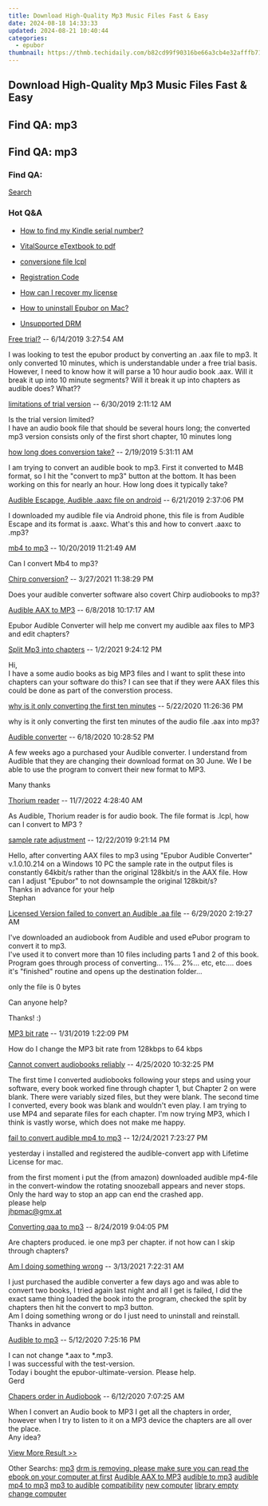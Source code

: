 ```yaml
---
title: Download High-Quality Mp3 Music Files Fast & Easy
date: 2024-08-18 14:33:33
updated: 2024-08-21 10:40:44
categories:
  - epubor
thumbnail: https://thmb.techidaily.com/b82cd99f90316be66a3cb4e32afffb71769b5f64e5b172234fc08b6d719a1524.jpg
---
```


## Download High-Quality Mp3 Music Files Fast & Easy

## Find QA: mp3



## Find QA: mp3

### Find QA:

[Search](http://www.epubor.com/Search.aspx?SystemID=46 "Find QA") 

### Hot Q&A

* [How to find my Kindle serial number?](https://tools.techidaily.com/epubor/products/)
* [VitalSource eTextbook to pdf](https://tools.techidaily.com/epubor/products/)
* [conversione file lcpl](https://tools.techidaily.com/epubor/products/)
* [Registration Code](https://tools.techidaily.com/epubor/products/)

* [How can I recover my license](https://tools.techidaily.com/epubor/products/)
* [How to uninstall Epubor on Mac?](https://tools.techidaily.com/epubor/products/)
* [Unsupported DRM](https://tools.techidaily.com/epubor/products/)

[Free trial?](https://tools.techidaily.com/epubor/products/) \-- 6/14/2019 3:27:54 AM 

I was looking to test the epubor product by converting an .aax file to mp3\. It only converted 10 minutes, which is understandable under a free trial basis. However, I need to know how it will parse a 10 hour audio book .aax. Will it break it up into 10 minute segments? Will it break it up into chapters as audible does? What??

[limitations of trial version](https://tools.techidaily.com/epubor/products/) \-- 6/30/2019 2:11:12 AM 

Is the trial version limited?  
 I have an audio book file that should be several hours long; the converted mp3 version consists only of the first short chapter, 10 minutes long

[how long does conversion take?](https://tools.techidaily.com/epubor/products/) \-- 2/19/2019 5:31:11 AM 

I am trying to convert an audible book to mp3\. First it converted to M4B format, so I hit the "convert to mp3" button at the bottom. It has been working on this for nearly an hour. How long does it typically take?

[Audible Escapge, Audible .aaxc file on android](https://tools.techidaily.com/epubor/products/) \-- 6/21/2019 2:37:06 PM 

I downloaded my audible file via Android phone, this file is from Audible Escape and its format is .aaxc. What's this and how to convert .aaxc to .mp3?

[mb4 to mp3](https://tools.techidaily.com/epubor/products/) \-- 10/20/2019 11:21:49 AM 

Can I convert Mb4 to mp3?

[Chirp conversion?](https://tools.techidaily.com/epubor/products/) \-- 3/27/2021 11:38:29 PM 

Does your audible converter software also covert Chirp audiobooks to mp3?

[Audible AAX to MP3](https://tools.techidaily.com/epubor/products/) \-- 6/8/2018 10:17:17 AM 

Epubor Audible Converter will help me convert my audible aax files to MP3 and edit chapters?

[Split Mp3 into chapters](https://tools.techidaily.com/epubor/products/) \-- 1/2/2021 9:24:12 PM 

Hi,  
 I have a some audio books as big MP3 files and I want to split these into chapters can your software do this? I can see that if they were AAX files this could be done as part of the converstion process.

[why is it only converting the first ten minutes](https://tools.techidaily.com/epubor/products/) \-- 5/22/2020 11:26:36 PM 

why is it only converting the first ten minutes of the audio file .aax into mp3?

[Audible converter](https://tools.techidaily.com/epubor/audible-converter/) \-- 6/18/2020 10:28:52 PM 

A few weeks ago a purchased your Audible converter. I understand from Audible that they are changing their download format on 30 June. We I be able to use the program to convert their new format to MP3.

 Many thanks

[Thorium reader](https://tools.techidaily.com/epubor/reader/) \-- 11/7/2022 4:28:40 AM 

As Audible, Thorium reader is for audio book. The file format is .lcpl, how can I convert to MP3 ?

[sample rate adjustment](https://tools.techidaily.com/epubor/products/) \-- 12/22/2019 9:21:14 PM 

Hello, after converting AAX files to mp3 using "Epubor Audible Converter" v.1.0.10.214 on a Windows 10 PC the sample rate in the output files is constantly 64kbit/s rather than the original 128kbit/s in the AAX file. How can I adjust "Epubor" to not downsample the original 128kbit/s?  
 Thanks in advance for your help  
 Stephan

[Licensed Version failed to convert an Audible .aa file](https://tools.techidaily.com/epubor/products/) \-- 6/29/2020 2:19:27 AM 

I've downloaded an audiobook from Audible and used ePubor program to convert it to mp3.  
 I've used it to convert more than 10 files including parts 1 and 2 of this book.  
 Program goes through process of converting... 1%... 2%... etc, etc.... does it's "finished" routine and opens up the destination folder...

 only the file is 0 bytes

 Can anyone help?

 Thanks! :)

[MP3 bit rate](https://tools.techidaily.com/epubor/products/) \-- 1/31/2019 1:22:09 PM 

How do I change the MP3 bit rate from 128kbps to 64 kbps

[Cannot convert audiobooks reliably](https://tools.techidaily.com/epubor/products/) \-- 4/25/2020 10:32:25 PM 

The first time I converted audiobooks following your steps and using your software, every book worked fine through chapter 1, but Chapter 2 on were blank. There were variably sized files, but they were blank. The second time I converted, every book was blank and wouldn't even play. I am trying to use MP4 and separate files for each chapter. I'm now trying MP3, which I think is vastly worse, which does not make me happy.

[fail to convert audible mp4 to mp3](https://tools.techidaily.com/epubor/products/) \-- 12/24/2021 7:23:27 PM 

yesterday i installed and registered the audible-convert app with Lifetime License for mac.

 from the first moment i put the (from amazon) downloaded audible mp4-file in the convert-window the rotating snoozeball appears and never stops.  
 Only the hard way to stop an app can end the crashed app.  
 please help  
 jhpmac@gmx.at

[Converting qaa to mp3](https://tools.techidaily.com/epubor/products/) \-- 8/24/2019 9:04:05 PM 

Are chapters produced. ie one mp3 per chapter. if not how can I skip through chapters?

[Am I doing something wrong](https://tools.techidaily.com/epubor/products/) \-- 3/13/2021 7:22:31 AM 

I just purchased the audible converter a few days ago and was able to convert two books, I tried again last night and all I get is failed, I did the exact same thing loaded the book into the program, checked the split by chapters then hit the convert to mp3 button.  
 Am I doing something wrong or do I just need to uninstall and reinstall. Thanks in advance  

[Audible to mp3](https://tools.techidaily.com/epubor/products/) \-- 5/12/2020 7:25:16 PM 

I can not change \*.aax to \*.mp3.  
 I was successful with the test-version.  
 Today i bought the epubor-ultimate-version. Please help.  
 Gerd

[Chapers order in Audiobook](https://tools.techidaily.com/epubor/products/) \-- 6/12/2020 7:07:25 AM 

When I convert an Audio book to MP3 I get all the chapters in order, however when I try to listen to it on a MP3 device the chapters are all over the place.  
 Any idea?

[View More Result >>](http://www.epubor.com/Search.aspx?Key=mp3&Page=1&SystemID=46&sortkey=&stype=0&sort=0)

 Other Searchs: [mp3](https://tools.techidaily.com/epubor/products/) [drm is removing, please make sure you can read the ebook on your computer at first](https://tools.techidaily.com/epubor/products/) [Audible AAX to MP3](https://tools.techidaily.com/epubor/products/) [audible to mp3](https://tools.techidaily.com/epubor/products/) [audible mp4 to mp3](https://tools.techidaily.com/epubor/products/) [mp3 to audible](https://tools.techidaily.com/epubor/products/) [compatibility](https://tools.techidaily.com/epubor/products/) [new computer](https://tools.techidaily.com/epubor/products/) [library empty](https://tools.techidaily.com/epubor/products/) [change computer](https://tools.techidaily.com/epubor/products/)

<ins class="adsbygoogle"
     style="display:block"
     data-ad-format="autorelaxed"
     data-ad-client="ca-pub-7571918770474297"
     data-ad-slot="1223367746"></ins>



<ins class="adsbygoogle"
     style="display:block"
     data-ad-client="ca-pub-7571918770474297"
     data-ad-slot="8358498916"
     data-ad-format="auto"
     data-full-width-responsive="true"></ins>
